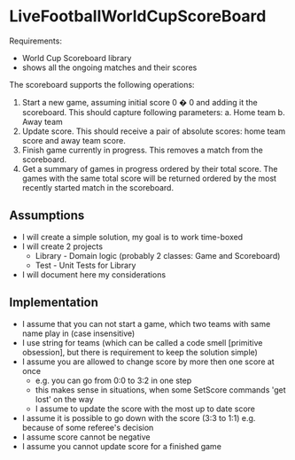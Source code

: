 # LiveFootballWorldCupScoreBoard

Requirements:
- World Cup Scoreboard library 
- shows all the ongoing matches and their scores

The scoreboard supports the following operations:
1. Start a new game, assuming initial score 0 � 0 and adding it the scoreboard. This should capture following parameters:
	a. Home team
	b. Away team
2. Update score. This should receive a pair of absolute scores: home team score and away team score.
3. Finish game currently in progress. This removes a match from the scoreboard.
4. Get a summary of games in progress ordered by their total score. The games with the same total score will be returned ordered by the most recently started match in the scoreboard.

## Assumptions 
- I will create a simple solution, my goal is to work time-boxed 
- I will create 2 projects	
  - Library - Domain logic (probably 2 classes: Game and Scoreboard)
  - Test - Unit Tests for Library
- I will document here my considerations

## Implementation
- I assume that you can not start a game, which two teams with same name play in (case insensitive)
- I use string for teams (which can be called a code smell [primitive obsession], but there is requirement to keep the solution simple)
- I assume you are allowed to change score by more then one score at once
  - e.g. you can go from 0:0 to 3:2 in one step
  - this makes sense in situations, when some SetScore commands 'get lost' on the way
  - I assume to update the score with the most up to date score
- I assume it is possible to go down with the score (3:3 to 1:1) e.g. because of some referee's decision
- I assume score cannot be negative
- I assume you cannot update score for a finished game
